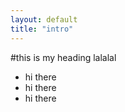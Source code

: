 ```yaml
---
layout: default
title: "intro"
---
```


#this is my heading lalalal
* hi there
* hi there
* hi there
